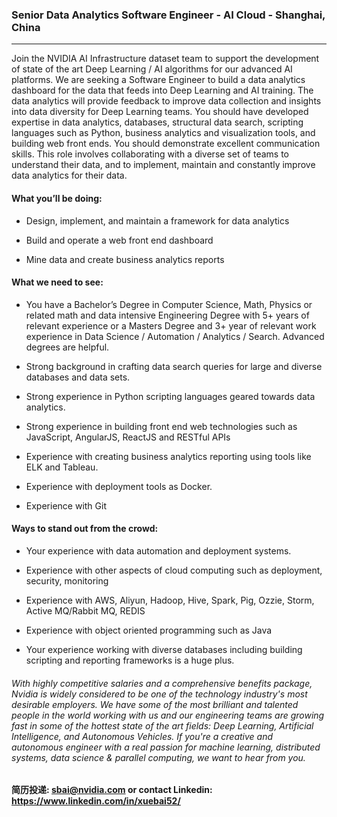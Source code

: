 ### Senior Data Analytics Software Engineer - AI Cloud - Shanghai, China

___

Join the NVIDIA AI Infrastructure dataset team to support the development of state of the art Deep Learning / AI algorithms for our advanced AI platforms. We are seeking a Software Engineer to build a data analytics dashboard for the data that feeds into Deep Learning and AI training. The data analytics will provide feedback to improve data collection and insights into data diversity for Deep Learning teams. You should have developed expertise in data analytics, databases, structural data search, scripting languages such as Python, business analytics and visualization tools, and building web front ends. You should demonstrate excellent communication skills. This role involves collaborating with a diverse set of teams to understand their data, and to implement, maintain and constantly improve data analytics for their data.

#### What you’ll be doing:

- Design, implement, and maintain a framework for data analytics

- Build and operate a web front end dashboard

- Mine data and create business analytics reports

#### What we need to see:

- You have a Bachelor’s Degree in Computer Science, Math, Physics or related math and data intensive Engineering Degree with 5+ years of relevant experience or a Masters Degree and 3+ year of relevant work experience in Data Science / Automation / Analytics / Search. Advanced degrees are helpful.  

- Strong background in crafting data search queries for large and diverse databases and data sets.

- Strong experience in Python scripting languages geared towards data analytics.

- Strong experience in building front end web technologies such as JavaScript, AngularJS, ReactJS and RESTful APIs

- Experience with creating business analytics reporting using tools like ELK and Tableau.

- Experience with deployment tools as Docker.

- Experience with Git


#### Ways to stand out from the crowd:

- Your experience with data automation and deployment systems.

- Experience with other aspects of cloud computing such as deployment, security, monitoring

- Experience with AWS, Aliyun, Hadoop, Hive, Spark, Pig, Ozzie, Storm, Active MQ/Rabbit MQ, REDIS

- Experience with object oriented programming such as Java

- Your experience working with diverse databases including building scripting and reporting frameworks is a huge plus.

###### With highly competitive salaries and a comprehensive benefits package, Nvidia is widely considered to be one of the technology industry's most desirable employers. We have some of the most brilliant and talented people in the world working with us and our engineering teams are growing fast in some of the hottest state of the art fields: Deep Learning, Artificial Intelligence, and Autonomous Vehicles. If you're a creative and autonomous engineer with a real passion for machine learning, distributed systems, data science & parallel computing, we want to hear from you.

#### 简历投递: sbai@nvidia.com or contact Linkedin: https://www.linkedin.com/in/xuebai52/
